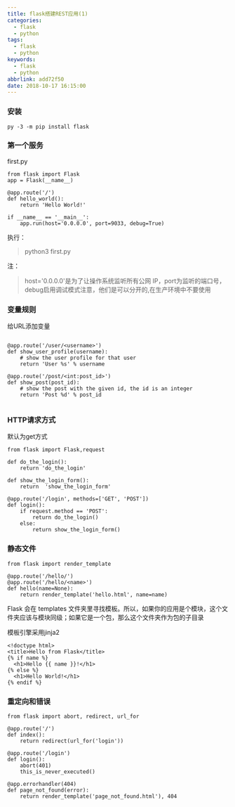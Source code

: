 ```yaml
---
title: flask搭建REST应用(1)
categories:
  - flask
  - python
tags:
  - flask
  - python
keywords:
  - flask
  - python
abbrlink: add72f50
date: 2018-10-17 16:15:00
---
```


### 安装

```
py -3 -m pip install flask

```

### 第一个服务
first.py
```
from flask import Flask
app = Flask(__name__)

@app.route('/')
def hello_world():
    return 'Hello World!'

if __name__ == '__main__':
    app.run(host='0.0.0.0', port=9033, debug=True)

```

执行： 
> python3 first.py

注：
> host='0.0.0.0'是为了让操作系统监听所有公网 IP，port为监听的端口号，debug启用调试模式注意，他们是可以分开的,在生产环境中不要使用



### 变量规则

给URL添加变量

```

@app.route('/user/<username>')
def show_user_profile(username):
    # show the user profile for that user
    return 'User %s' % username

@app.route('/post/<int:post_id>')
def show_post(post_id):
    # show the post with the given id, the id is an integer
    return 'Post %d' % post_id


```
### HTTP请求方式

默认为get方式
```
from flask import Flask,request

```
```
def do_the_login():
    return 'do_the_login'

def show_the_login_form():
    return  'show_the_login_form'

```
```
@app.route('/login', methods=['GET', 'POST'])
def login():
    if request.method == 'POST':
        return do_the_login()
    else:
        return show_the_login_form()

```

### 静态文件

```
from flask import render_template

```

```
@app.route('/hello/')
@app.route('/hello/<name>')
def hello(name=None):
    return render_template('hello.html', name=name)

```
Flask 会在 templates 文件夹里寻找模板。所以，如果你的应用是个模块，这个文件夹应该与模块同级；如果它是一个包，那么这个文件夹作为包的子目录

模板引擎采用jinja2
```
<!doctype html>
<title>Hello from Flask</title>
{% if name %}
  <h1>Hello {{ name }}!</h1>
{% else %}
  <h1>Hello World!</h1>
{% endif %}

```

### 重定向和错误

```
from flask import abort, redirect, url_for

@app.route('/')
def index():
    return redirect(url_for('login'))

@app.route('/login')
def login():
    abort(401)
    this_is_never_executed()

```

```
@app.errorhandler(404)
def page_not_found(error):
    return render_template('page_not_found.html'), 404

```